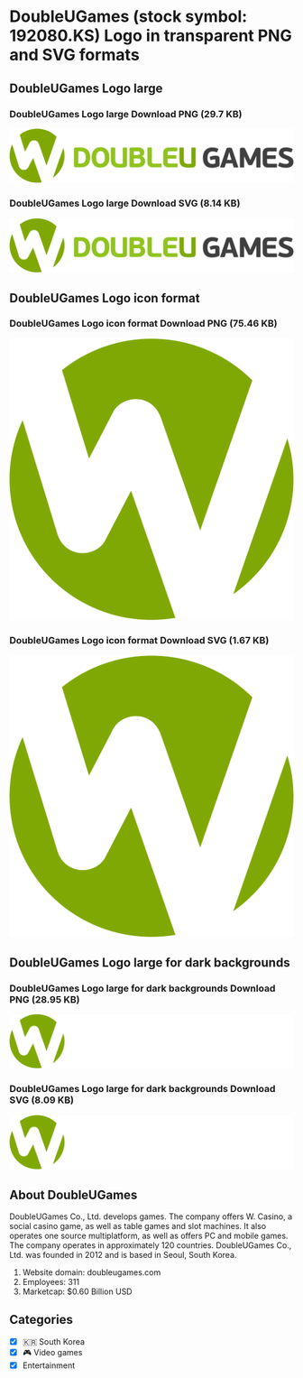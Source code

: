 # DoubleUGames (stock symbol: 192080.KS) Logo in transparent PNG and SVG formats

## DoubleUGames Logo large

### DoubleUGames Logo large Download PNG (29.7 KB)

![DoubleUGames Logo large Download PNG (29.7 KB)](/img/orig/192080.KS_BIG-b25f53e0.png)

### DoubleUGames Logo large Download SVG (8.14 KB)

![DoubleUGames Logo large Download SVG (8.14 KB)](/img/orig/192080.KS_BIG-9c09c75d.svg)

## DoubleUGames Logo icon format

### DoubleUGames Logo icon format Download PNG (75.46 KB)

![DoubleUGames Logo icon format Download PNG (75.46 KB)](/img/orig/192080.KS-da331407.png)

### DoubleUGames Logo icon format Download SVG (1.67 KB)

![DoubleUGames Logo icon format Download SVG (1.67 KB)](/img/orig/192080.KS-2a34fce0.svg)

## DoubleUGames Logo large for dark backgrounds

### DoubleUGames Logo large for dark backgrounds Download PNG (28.95 KB)

![DoubleUGames Logo large for dark backgrounds Download PNG (28.95 KB)](/img/orig/192080.KS_BIG.D-7133043a.png)

### DoubleUGames Logo large for dark backgrounds Download SVG (8.09 KB)

![DoubleUGames Logo large for dark backgrounds Download SVG (8.09 KB)](/img/orig/192080.KS_BIG.D-c537eebe.svg)

## About DoubleUGames

DoubleUGames Co., Ltd. develops games. The company offers W. Casino, a social casino game, as well as table games and slot machines. It also operates one source multiplatform, as well as offers PC and mobile games. The company operates in approximately 120 countries. DoubleUGames Co., Ltd. was founded in 2012 and is based in Seoul, South Korea.

1. Website domain: doubleugames.com
2. Employees: 311
3. Marketcap: $0.60 Billion USD


## Categories
- [x] 🇰🇷 South Korea
- [x] 🎮 Video games
- [x] Entertainment
